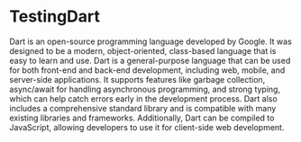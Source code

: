 # TestingDart

Dart is an open-source programming language developed by Google. It was designed to be a modern, object-oriented, class-based language that is easy to learn and use. Dart is a general-purpose language that can be used for both front-end and back-end development, including web, mobile, and server-side applications. It supports features like garbage collection, async/await for handling asynchronous programming, and strong typing, which can help catch errors early in the development process. Dart also includes a comprehensive standard library and is compatible with many existing libraries and frameworks. Additionally, Dart can be compiled to JavaScript, allowing developers to use it for client-side web development.

